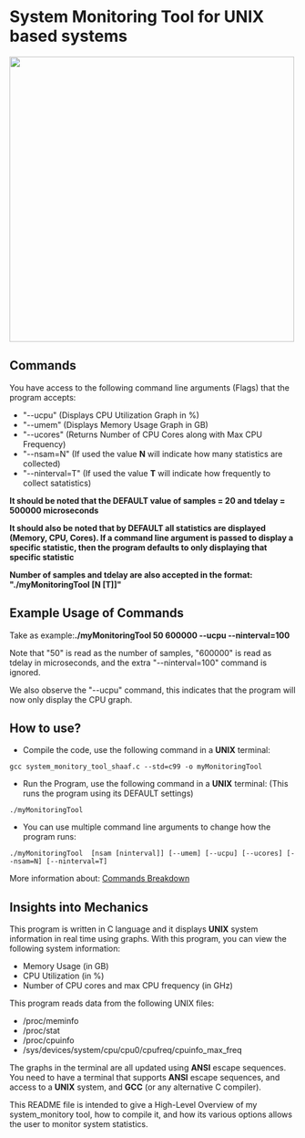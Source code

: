 # System Monitoring Tool for UNIX based systems
<img width=500 src="https://github.com/user-attachments/assets/4c78568f-c61b-46e7-a205-5b3922d52061">


## Commands
You have access to the following command line arguments (Flags) that the program accepts:
- "--ucpu" (Displays CPU Utilization Graph in %)
- "--umem" (Displays Memory Usage Graph in GB)
- "--ucores" (Returns Number of CPU Cores along with Max CPU Frequency)
- "--nsam=N" (If used the value **N** will indicate how many statistics are collected)
- "--ninterval=T" (If used the value **T** will indicate how frequently to collect satatistics)

**It should be noted that the DEFAULT value of samples = 20 and tdelay = 500000 microseconds**

**It should also be noted that by DEFAULT all statistics are displayed (Memory, CPU, Cores). If a command line argument is passed to display a specific statistic, then the program defaults to only displaying that specific statistic**

**Number of samples and tdelay are also accepted in the format: "./myMonitoringTool [N [T]]"**

## Example Usage of Commands
Take as example:**./myMonitoringTool 50 600000 --ucpu --ninterval=100**

Note that "50" is read as the number of samples, "600000" is read as tdelay in microseconds, and the extra "--ninterval=100" command is ignored.

We also observe the "--ucpu" command, this indicates that the program will now only display the CPU graph.


## How to use?
- Compile the code, use the following command in a **UNIX** terminal:
```
gcc system_monitory_tool_shaaf.c --std=c99 -o myMonitoringTool
```
- Run the Program, use the following command in a **UNIX** terminal: (This runs the program using its DEFAULT settings)
```
./myMonitoringTool
 ```
- You can use multiple command line arguments to change how the program runs:
``` 
./myMonitoringTool  [nsam [ninterval]] [--umem] [--ucpu] [--ucores] [--nsam=N] [--ninterval=T]
```

More information about: [Commands Breakdown](#commands)


## Insights into Mechanics
This program is written in C language and it displays **UNIX** system information in real time using graphs.
With this program, you can view the following system information:
- Memory Usage (in GB)
- CPU Utilization (in %)
- Number of CPU cores and max CPU frequency (in GHz)

This program reads data from the following UNIX files:
- /proc/meminfo
- /proc/stat
- /proc/cpuinfo
- /sys/devices/system/cpu/cpu0/cpufreq/cpuinfo_max_freq

The graphs in the terminal are all updated using **ANSI** escape sequences.
You need to have a terminal that supports **ANSI** escape sequences, and access to a **UNIX** system, and **GCC** (or any alternative C compiler).

This README file is intended to give a High-Level Overview of my system_monitory tool, how to compile it, and how its various options allows the user to monitor system statistics.
